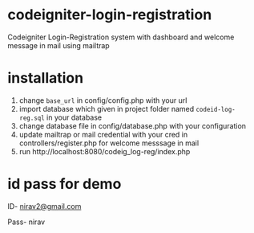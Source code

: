 # codeigniter-login-registration

Codeigniter Login-Registration system with dashboard and welcome message in mail using mailtrap

# installation
1. change `base_url` in config/config.php with your url
2. import database which given in project folder named `codeid-log-reg.sql` in your database
3. change database file in config/database.php with your configuration
4. update mailtrap or mail credential with your cred in controllers/register.php for welcome messsage in mail 
5. run http://localhost:8080/codeig_log-reg/index.php

# id pass for demo

ID- nirav2@gmail.com  

Pass- nirav
